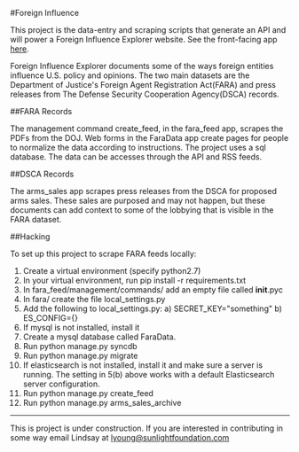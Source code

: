 #Foreign Influence

This project is the data-entry and scraping scripts that generate an API and will power a Foreign Influence Explorer website. See the front-facing app [here](https://github.com/sunlightlabs/bulgogi).

Foreign Influence Explorer documents some of the ways foreign entities influence U.S. policy and opinions. The two main datasets are the Department of Justice's Foreign Agent Registration Act(FARA) and press releases from The Defense Security Cooperation Agency(DSCA) records. 

##FARA Records

The management command create_feed, in the fara_feed app, scrapes the PDFs from the DOJ. Web forms in the FaraData app create pages for people to normalize the data according to instructions. The project uses a sql database. The data can be accesses through the API and RSS feeds. 

##DSCA Records

The arms_sales app scrapes press releases from the DSCA for proposed arms sales. These sales are purposed and may not happen, but these documents can add context to some of the lobbying that is visible in the FARA dataset. 


##Hacking

To set up this project to scrape FARA feeds locally:

1. Create a virtual environment (specify python2.7)
2. In your virtual environment, run pip install -r requirements.txt
3. In fara_feed/management/commands/ add an empty file called __init__.pyc
4. In fara/ create the file local_settings.py
5. Add the following to local_settings.py:
    a) SECRET_KEY="something"
    b) ES_CONFIG={}
6. If mysql is not installed, install it
7. Create a mysql database called FaraData.
8. Run python manage.py syncdb
9. Run python manage.py migrate
10. If elasticsearch is not installed, install it and make sure a server is running. The setting in 5(b) above works with a default Elasticsearch server configuration.
11. Run python manage.py create_feed
12. Run python manage.py arms_sales_archive


---

This is project is under construction. If you are interested in contributing in some way email Lindsay at lyoung@sunlightfoundation.com